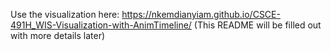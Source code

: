 Use the visualization here: https://nkemdianyiam.github.io/CSCE-491H_WIS-Visualization-with-AnimTimeline/
(This README will be filled out with more details later)